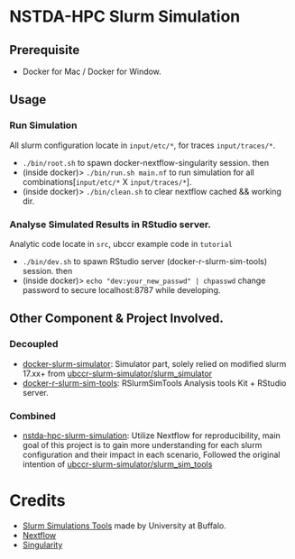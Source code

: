 # NSTDA-HPC Slurm Simulation


## Prerequisite
  - Docker for Mac / Docker for Window.

## Usage

  ### Run Simulation
  All slurm configuration locate in `input/etc/*`, for traces `input/traces/*`.
  - `./bin/root.sh` to spawn docker-nextflow-singularity session. then
  - (inside docker)> `./bin/run.sh main.nf` to run simulation for all combinations[`input/etc/*` X `input/traces/*`].
  - (inside docker)> `./bin/clean.sh` to clear nextflow cached && working dir.
  
  ### Analyse Simulated Results in RStudio server.
  Analytic code locate in `src`, ubccr example code in `tutorial`
  - `./bin/dev.sh` to spawn RStudio server (docker-r-slurm-sim-tools) session. then
  - (inside docker)> `echo "dev:your_new_passwd" | chpasswd` change password to secure localhost:8787 while developing.
  
## Other Component & Project Involved.
### Decoupled
  - [docker-slurm-simulator](https://github.com/sinonkt/docker-slurm-simulator): Simulator part, solely relied on modified slurm 17.xx+ from [ubccr-slurm-simulator/slurm_simulator](https://github.com/ubccr-slurm-simulator/slurm_simulator)
  - [docker-r-slurm-sim-tools](https://github.com/sinonkt/docker-r-slurm-sim-tools): RSlurmSimTools Analysis tools Kit + RStudio server.
### Combined
  - [nstda-hpc-slurm-simulation](https://github.com/sinonkt/nstda-hpc-slurm-simulation): Utilize Nextflow for reproducibility, main goal of this project is to gain more understanding for each slurm configuration and their impact in each scenario, Followed the original intention of [ubccr-slurm-simulator/slurm_sim_tools](https://github.com/ubccr-slurm-simulator/slurm_sim_tools)

# Credits 
- [Slurm Simulations Tools](https://github.com/ubccr-slurm-simulator/slurm_sim_tools) made by University at Buffalo.
- [Nextflow](https://github.com/nextflow-io/nextflow)
- [Singularity](https://github.com/sylabs/singularity)
